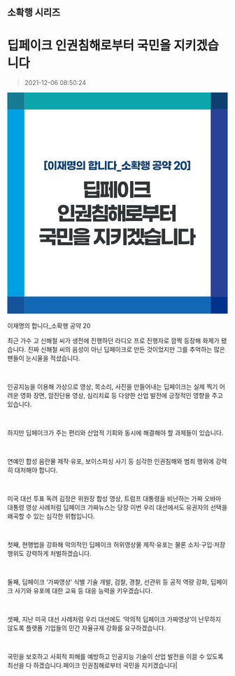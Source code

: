 ## 소확행 시리즈
# 딥페이크 인권침해로부터 국민을 지키겠습니다
> 2021-12-06 08:50:24

![딥페이크 인권침해로부터 국민을 지키겠습니다](021.png)

이재명의 합니다_소확행 공약 20



최근 가수 고 신해철 씨가 생전에 진행하던 라디오 프로 진행자로 깜짝 등장해 화제가 됐습니다. 진짜 신해철 씨의 음성이 아닌 딥페이크로 만든 것이었지만 그를 추억하는 많은 팬들이 눈시울을 적셨습니다.

​

인공지능을 이용해 가상으로 영상, 목소리, 사진을 만들어내는 딥페이크는 실제 찍기 어려운 영화 장면, 암진단용 영상, 심리치료 등 다양한 산업 발전에 긍정적인 영향을 주고 있습니다.

​

하지만 딥페이크가 주는 편리와 산업적 기회와 동시에 해결해야 할 과제들이 있습니다.

​

연예인 합성 음란물 제작‧유포, 보이스피싱 사기 등 심각한 인권침해와 범죄 행위에 강력히 대처해야 합니다.

​

미국 대선 투표 독려 김정은 위원장 합성 영상, 트럼프 대통령을 비난하는 가짜 오바마 대통령 영상 사례처럼 딥페이크 가짜뉴스는 당장 이번 우리 대선에서도 유권자의 선택을 왜곡할 수 있는 심각한 위협입니다.

​

첫째, 현행법을 강화해 악의적인 딥페이크 허위영상물 제작‧유포는 물론 소지‧구입‧저장 행위도 강력하게 처벌하겠습니다.

​

둘째, 딥페이크 ‘가짜영상’ 식별 기술 개발, 검찰, 경찰, 선관위 등 공적 역량 강화, 딥페이크 사기와 유포에 대한 교육 등 대응 능력을 키우겠습니다.

​

셋째, 지난 미국 대선 사례처럼 우리 대선에도 ‘악의적 딥페이크 가짜영상’이 난무하지 않도록 플랫폼 기업들의 민간 자율규제 강화를 요구하겠습니다.

​

국민을 보호하고 사회적 피해를 예방하고 인공지능 기술이 산업 발전을 이끌 수 있도록 최선을 다 하겠습니다.페이크 인권침해로부터 국민을 지키겠습니다|